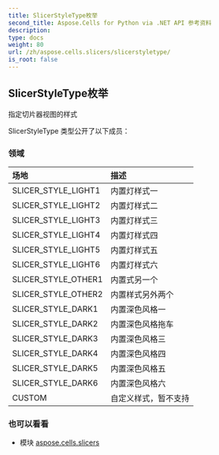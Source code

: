 ```yaml
---
title: SlicerStyleType枚举
second_title: Aspose.Cells for Python via .NET API 参考资料
description:
type: docs
weight: 80
url: /zh/aspose.cells.slicers/slicerstyletype/
is_root: false
---
```

## SlicerStyleType枚举
指定切片器视图的样式



SlicerStyleType 类型公开了以下成员：

### 领域
|场地|描述|
| :- | :- |
| SLICER_STYLE_LIGHT1 |内置灯样式一|
| SLICER_STYLE_LIGHT2 |内置灯样式二|
| SLICER_STYLE_LIGHT3 |内置灯样式三|
| SLICER_STYLE_LIGHT4 |内置灯样式四|
| SLICER_STYLE_LIGHT5 |内置灯样式五|
| SLICER_STYLE_LIGHT6 |内置灯样式六|
| SLICER_STYLE_OTHER1 |内置式另一个|
| SLICER_STYLE_OTHER2 |内置样式另外两个|
| SLICER_STYLE_DARK1 |内置深色风格一|
| SLICER_STYLE_DARK2 |内置深色风格拖车|
| SLICER_STYLE_DARK3 |内置深色风格三|
| SLICER_STYLE_DARK4 |内置深色风格四|
| SLICER_STYLE_DARK5 |内置深色风格五|
| SLICER_STYLE_DARK6 |内置深色风格六|
| CUSTOM |自定义样式，暂不支持|



### 也可以看看
* 模块 [aspose.cells.slicers](..)
